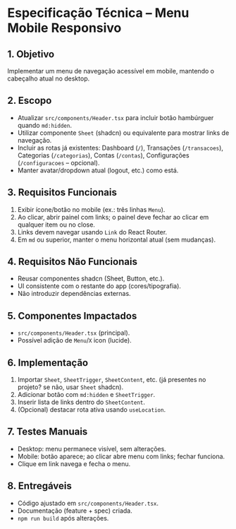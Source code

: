 # Especificação Técnica – Menu Mobile Responsivo

## 1. Objetivo
Implementar um menu de navegação acessível em mobile, mantendo o cabeçalho atual no desktop.

## 2. Escopo
- Atualizar `src/components/Header.tsx` para incluir botão hambúrguer quando `md:hidden`.
- Utilizar componente `Sheet` (shadcn) ou equivalente para mostrar links de navegação.
- Incluir as rotas já existentes: Dashboard (`/`), Transações (`/transacoes`), Categorias (`/categorias`), Contas (`/contas`), Configurações (`/configuracoes` – opcional).
- Manter avatar/dropdown atual (logout, etc.) como está.

## 3. Requisitos Funcionais
1. Exibir ícone/botão no mobile (ex.: três linhas `Menu`).
2. Ao clicar, abrir painel com links; o painel deve fechar ao clicar em qualquer item ou no close.
3. Links devem navegar usando `Link` do React Router.
4. Em `md` ou superior, manter o menu horizontal atual (sem mudanças).

## 4. Requisitos Não Funcionais
- Reusar componentes shadcn (Sheet, Button, etc.).
- UI consistente com o restante do app (cores/tipografia).
- Não introduzir dependências externas.

## 5. Componentes Impactados
- `src/components/Header.tsx` (principal).
- Possível adição de `Menu`/`X` icon (lucide).

## 6. Implementação
1. Importar `Sheet`, `SheetTrigger`, `SheetContent`, etc. (já presentes no projeto? se não, usar `Sheet` shadcn).
2. Adicionar botão com `md:hidden` e `SheetTrigger`.
3. Inserir lista de links dentro do `SheetContent`.
4. (Opcional) destacar rota ativa usando `useLocation`.

## 7. Testes Manuais
- Desktop: menu permanece visível, sem alterações.
- Mobile: botão aparece; ao clicar abre menu com links; fechar funciona.
- Clique em link navega e fecha o menu.

## 8. Entregáveis
- Código ajustado em `src/components/Header.tsx`.
- Documentação (feature + spec) criada.
- `npm run build` após alterações.
